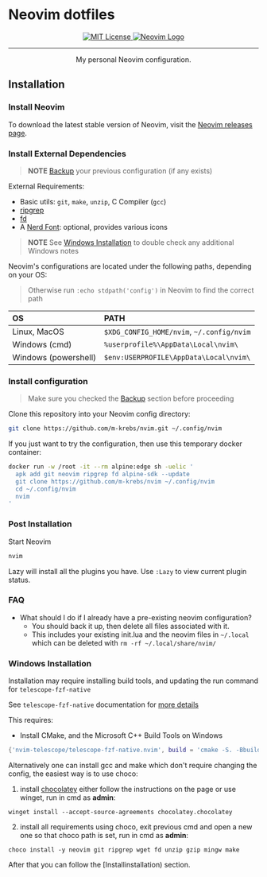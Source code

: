 # Neovim dotfiles

<div align='center'>
   <p>
      <a href="https://github.com/m-krebs/nvim/blob/main/LICENSE">
         <picture>
            <source media="(prefers-color-scheme: dark)" type="image/svg+xml" srcset="https://img.shields.io/github/license/m-krebs/nvim.svg?color=cba6f7&labelColor=b4befe">
            <img src="https://img.shields.io/github/license/m-krebs/nvim.svg?color=8839ef" alt="MIT License"/>
         </picture>
      </a>
      <a href="https://github.com/neovim/neovim#is-also-awesome">
         <picture>
            <source media="(prefers-color-scheme: dark)" type="image/svg+xml" srcset="https://img.shields.io/badge/%3E%3D0.10.0-a6e3a1?logo=neovim&label=neovim&labelColor=74c7ec&logoColor=313244">
            <img alt="Neovim Logo" src="https://img.shields.io/badge/%3E%3D0.10.0-40a02b?logo=neovim&label=neovim&labelColor=1e66f5">
         </picture>
       </a>
   </p>
   <hr>
   <p>
     <div>My personal Neovim configuration.</div>
   </p>
</div>

## Installation

### Install Neovim

To download the latest stable version of Neovim, visit the 
[Neovim releases page](https://github.com/neovim/neovim/releases/tag/stable).

### Install External Dependencies

> **NOTE**
> [Backup](#FAQ) your previous configuration (if any exists)

External Requirements:
- Basic utils: `git`, `make`, `unzip`, C Compiler (`gcc`)
- [ripgrep](https://github.com/BurntSushi/ripgrep#installation)
- [fd](https://github.com/sharkdp/fd?tab=readme-ov-file#installation)
- A [Nerd Font](https://www.nerdfonts.com/): optional, provides various icons

> **NOTE**
> See [Windows Installation](#Windows-Installation) to double check any additional Windows notes

Neovim's configurations are located under the following paths, depending on your OS:

> Otherwise run `:echo stdpath('config')` in Neovim to find the correct path

| OS | PATH |
| :- | :--- |
| Linux, MacOS | `$XDG_CONFIG_HOME/nvim`, `~/.config/nvim` |
| Windows (cmd)| `%userprofile%\AppData\Local\nvim\` |
| Windows (powershell)| `$env:USERPROFILE\AppData\Local\nvim\` |

### Install configuration

> Make sure you checked the [Backup](#FAQ) section before proceeding

Clone this repository into your Neovim config directory:
```sh
git clone https://github.com/m-krebs/nvim.git ~/.config/nvim
```

If you just want to try the configuration, then use this temporary docker container:
```sh
docker run -w /root -it --rm alpine:edge sh -uelic '
  apk add git neovim ripgrep fd alpine-sdk --update
  git clone https://github.com/m-krebs/nvim ~/.config/nvim
  cd ~/.config/nvim
  nvim
'
```

### Post Installation

Start Neovim

```sh
nvim
```

Lazy will install all the plugins you have. Use `:Lazy` to view
current plugin status.

### FAQ

* What should I do if I already have a pre-existing neovim configuration?
  * You should back it up, then delete all files associated with it.
  * This includes your existing init.lua and the neovim files in `~/.local` which can be deleted with `rm -rf ~/.local/share/nvim/`

### Windows Installation

Installation may require installing build tools, and updating the run command for `telescope-fzf-native`

See `telescope-fzf-native` documentation for [more details](https://github.com/nvim-telescope/telescope-fzf-native.nvim#installation)

This requires:

- Install CMake, and the Microsoft C++ Build Tools on Windows

```lua
{'nvim-telescope/telescope-fzf-native.nvim', build = 'cmake -S. -Bbuild -DCMAKE_BUILD_TYPE=Release && cmake --build build --config Release && cmake --install build --prefix build' }
```

Alternatively one can install gcc and make which don't require changing the config,
the easiest way is to use choco:

1. install [chocolatey](https://chocolatey.org/install)
either follow the instructions on the page or use winget,
run in cmd as **admin**:
```
winget install --accept-source-agreements chocolatey.chocolatey
```

2. install all requirements using choco, exit previous cmd and
open a new one so that choco path is set, run in cmd as **admin**:
```
choco install -y neovim git ripgrep wget fd unzip gzip mingw make
```

After that you can follow the [Installinstallation) section.
